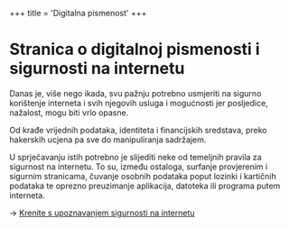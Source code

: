 +++
title = 'Digitalna pismenost'
+++

# Stranica o digitalnoj pismenosti i sigurnosti na internetu

Danas je, više nego ikada, svu pažnju potrebno usmjeriti na sigurno korištenje interneta i svih njegovih usluga i mogućnosti jer posljedice, nažalost, mogu biti vrlo opasne.

Od krađe vrijednih podataka, identiteta i financijskih sredstava, preko hakerskih ucjena pa sve do manipuliranja sadržajem.

U sprječavanju istih potrebno je slijediti neke od temeljnih pravila za sigurnost na internetu. To su, između ostaloga, surfanje provjerenim i sigurnim stranicama, čuvanje osobnih podataka poput lozinki i kartičnih podataka te oprezno preuzimanje aplikacija, datoteka ili programa putem interneta.


→ [Krenite s upoznavanjem sigurnosti na internetu](/articles)

